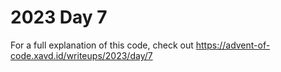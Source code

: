 # 2023 Day 7

For a full explanation of this code, check out https://advent-of-code.xavd.id/writeups/2023/day/7
